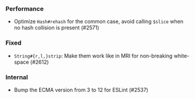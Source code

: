 <!--
### Internal
### Changed
### Added
### Removed
### Deprecated
### Performance
### Fixed
-->

### Performance

- Optimize `Hash#rehash` for the common case, avoid calling `$slice` when no hash collision is present (#2571)

### Fixed

- `String#{r,l,}strip`: Make them work like in MRI for non-breaking white-space (#2612)

### Internal

- Bump the ECMA version from 3 to 12 for ESLint (#2537)
